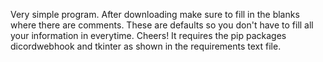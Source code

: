 Very simple program. After downloading make sure to fill in the blanks where there are comments. These are defaults so you don't have to fill all your information in everytime. Cheers!
It requires the pip packages dicordwebhook and tkinter as shown in the requirements text file.
